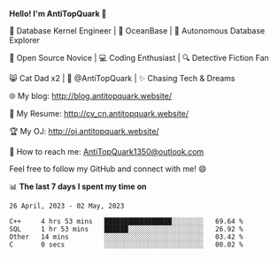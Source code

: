 
**Hello! I'm AntiTopQuark 👋**

🔧 Database Kernel Engineer | 🌊 OceanBase | 🤖 Autonomous Database Explorer

🌱 Open Source Novice | 💻 Coding Enthusiast | 🔍 Detective Fiction Fan

😸 Cat Dad x2 | 🎉 @AntiTopQuark | ✨ Chasing Tech & Dreams

🌐 My blog: http://blog.antitopquark.website/

📄 My Resume: http://cv_cn.antitopquark.website/

🏆 My OJ: http://oj.antitopquark.website/

📧 How to reach me: AntiTopQuark1350@outlook.com

Feel free to follow my GitHub and connect with me! 😄

📊 **The last 7 days I spent my time on** 

<!--START_SECTION:waka-->
```text
26 April, 2023 - 02 May, 2023

C++     4 hrs 53 mins   █████████████████░░░░░░░░   69.64 % 
SQL     1 hr 53 mins    ██████░░░░░░░░░░░░░░░░░░░   26.92 % 
Other   14 mins         ░░░░░░░░░░░░░░░░░░░░░░░░░   03.42 % 
C       0 secs          ░░░░░░░░░░░░░░░░░░░░░░░░░   00.02 %
```
<!--END_SECTION:waka-->


